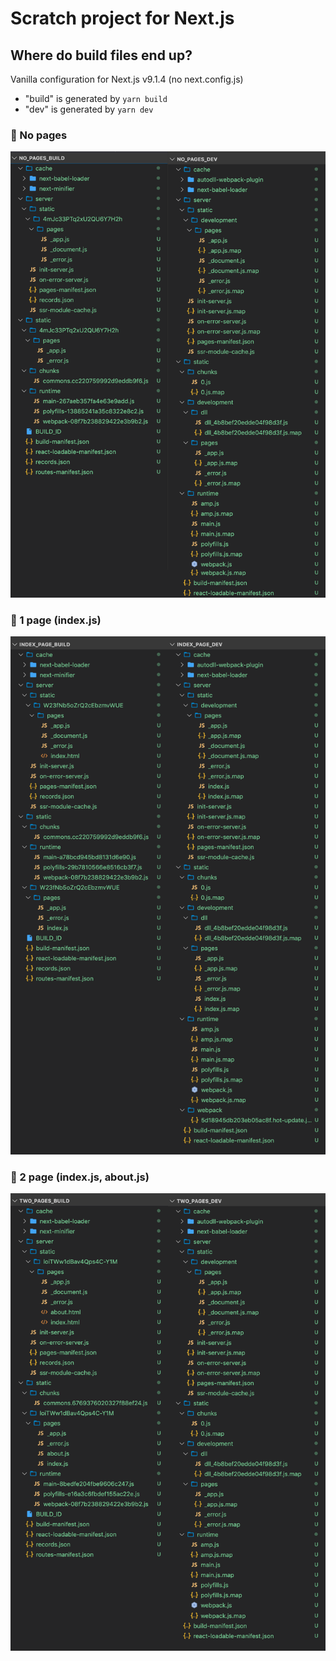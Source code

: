 # Scratch project for Next.js

## Where do build files end up?
Vanilla configuration for Next.js v9.1.4 (no next.config.js)

- "build" is generated by `yarn build`
- "dev" is generated by `yarn dev`

### :open_file_folder: No pages

![no page build output comparison](./build_record/screenshots/no_pages.png)

### :page_facing_up: 1 page (index.js)

![index page build output comparison](./build_record/screenshots/index_page.png)

### :bookmark_tabs: 2 page (index.js, about.js)

![2 pages build output comparison](./build_record/screenshots/two_pages.png)
